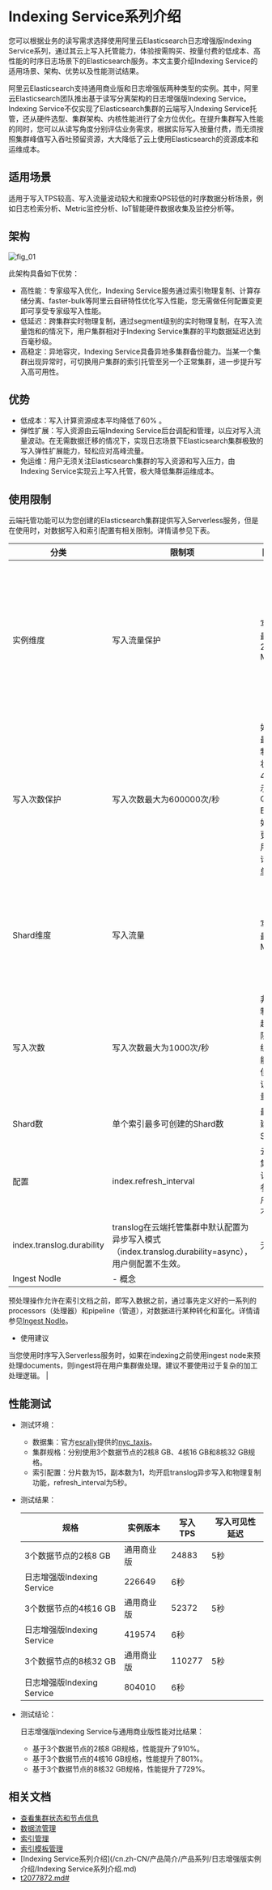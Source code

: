 # Indexing Service系列介绍

您可以根据业务的读写需求选择使用阿里云Elasticsearch日志增强版Indexing Service系列，通过其云上写入托管能力，体验按需购买、按量付费的低成本、高性能的时序日志场景下的Elasticsearch服务。本文主要介绍Indexing Service的适用场景、架构、优势以及性能测试结果。

阿里云Elasticsearch支持通用商业版和日志增强版两种类型的实例。其中，阿里云Elasticsearch团队推出基于读写分离架构的日志增强版Indexing Service。Indexing Service不仅实现了Elasticsearch集群的云端写入Indexing Service托管，还从硬件选型、集群架构、内核性能进行了全方位优化。在提升集群写入性能的同时，您可以从读写角度分别评估业务需求，根据实际写入按量付费，而无须按照集群峰值写入吞吐预留资源，大大降低了云上使用Elasticsearch的资源成本和运维成本。

## 适用场景

适用于写入TPS较高、写入流量波动较大和搜索QPS较低的时序数据分析场景，例如日志检索分析、Metric监控分析、IoT智能硬件数据收集及监控分析等。

## 架构

![fig_01](https://static-aliyun-doc.oss-accelerate.aliyuncs.com/assets/img/zh-CN/8423488161/p265896.png)

此架构具备如下优势：

-   高性能：专家级写入优化，Indexing Service服务通过索引物理复制、计算存储分离、faster-bulk等阿里云自研特性优化写入性能，您无需做任何配置变更即可享受专家级写入性能。
-   低延迟：跨集群实时物理复制，通过segment级别的实时物理复制，在写入流量饱和的情况下，用户集群相对于Indexing Service集群的平均数据延迟达到百毫秒级。
-   高稳定：异地容灾，Indexing Service具备异地多集群备份能力。当某一个集群出现异常时，可切换用户集群的索引托管至另一个正常集群，进一步提升写入高可用性。

## 优势

-   低成本：写入计算资源成本平均降低了60% 。
-   弹性扩展：写入资源由云端Indexing Service后台调配和管理，以应对写入流量波动。在无需数据迁移的情况下，实现日志场景下Elasticsearch集群极致的写入弹性扩展能力，轻松应对高峰流量。
-   免运维：用户无须关注Elasticsearch集群的写入资源和写入压力，由Indexing Service实现云上写入托管，极大降低集群运维成本。

## 使用限制

云端托管功能可以为您创建的Elasticsearch集群提供写入Serverless服务，但是在使用时，对数据写入和索引配置有相关限制。详情请参见下表。

|分类|限制项|限制说明|备注|
|--|---|----|--|
|实例维度|写入流量保护|写入流量最大为200 MB/s|如果超过最大限制，返回状态码429，提示Inflow Quota Exceed。如果您有更大的使用需求，请[提交工单](https://selfservice.console.aliyun.com/ticket/createIndex?accounttraceid=f7b76db740fa486baa4b63bd5848fbc1idrb)申请。|
|写入次数保护|写入次数最大为600000次/秒|如果超过最大限制，返回状态码429，提示Write QPS Exceed。如果您有更大的使用需求，请[提交工单](https://selfservice.console.aliyun.com/ticket/createIndex?accounttraceid=f7b76db740fa486baa4b63bd5848fbc1idrb)申请。|
|Shard维度|写入流量|写入流量最大为5 MB/s|非硬性限制，如果超过最大限制，系统会尽可能服务，但不能保证服务质量。|
|写入次数|写入次数最大为1000次/秒|非硬性限制，如果超过最大限制，系统会尽可能服务，但不能保证服务质量。|
|Shard数|单个索引最多可创建的Shard数|最多可创建300个Shard。|无。|
|配置|index.refresh\_interval|云端托管集群中默认配置此参数，用户侧配置不生效。|无。|
|index.translog.durability|translog在云端托管集群中默认配置为异步写入模式（index.translog.durability=async），用户侧配置不生效。|无。|
|Ingest NodIe|-   概念

预处理操作允许在索引文档之前，即写入数据之前，通过事先定义好的一系列的processors（处理器）和pipeline（管道），对数据进行某种转化和富化。详情请参见[Ingest NodIe](https://www.elastic.co/guide/en/elasticsearch/reference/6.8/ingest.html)。

-   使用建议

当您使用时序写入Serverless服务时，如果在indexing之前使用ingest node来预处理documents，则ingest将在用户集群做处理。建议不要使用过于复杂的加工处理逻辑。 |

## 性能测试

-   测试环境：
    -   数据集：官方[esrally](https://github.com/elastic/rally/tree/master/esrally)提供的[nyc\_taxis](https://github.com/elastic/rally-tracks/tree/master/nyc_taxis)。
    -   集群规格：分别使用3个数据节点的2核8 GB、4核16 GB和8核32 GB规格。
    -   索引配置：分片数为15，副本数为1，均开启translog异步写入和物理复制功能，refresh\_interval为5秒。
-   测试结果：

    |规格|实例版本|写入TPS|写入可见性延迟|
    |--|----|-----|-------|
    |3个数据节点的2核8 GB|通用商业版|24883|5秒|
    |日志增强版Indexing Service|226649|6秒|
    |3个数据节点的4核16 GB|通用商业版|52372|5秒|
    |日志增强版Indexing Service|419574|6秒|
    |3个数据节点的8核32 GB|通用商业版|110277|5秒|
    |日志增强版Indexing Service|804010|6秒|

-   测试结论：

    日志增强版Indexing Service与通用商业版性能对比结果：

    -   基于3个数据节点的2核8 GB规格，性能提升了910%。
    -   基于3个数据节点的4核16 GB规格，性能提升了801%。
    -   基于3个数据节点的8核32 GB规格，性能提升了729%。

## 相关文档

-   [查看集群状态和节点信息](/cn.zh-CN/Elasticsearch/实例管理/查看集群状态和节点信息.md)
-   [数据流管理](/cn.zh-CN/Elasticsearch/索引管理中心/数据流管理.md)
-   [索引管理](/cn.zh-CN/Elasticsearch/索引管理中心/索引管理.md)
-   [索引模板管理](/cn.zh-CN/Elasticsearch/索引管理中心/索引模板管理.md)
-   [Indexing Service系列介绍](/cn.zh-CN/产品简介/产品系列/日志增强版实例介绍/Indexing Service系列介绍.md)
-   [t2077872.md\#]()

